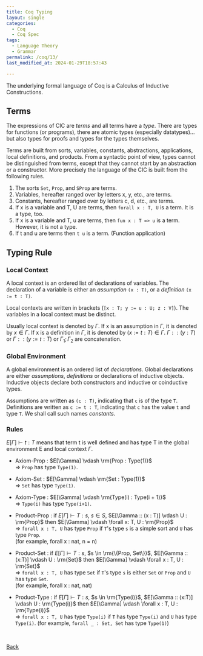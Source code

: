 ```yaml
---
title: Coq Typing
layout: single
categories:
  - Coq
  - Coq Spec
tags:
  - Language Theory
  - Grammar
permalink: /coq/13/
last_modified_at: 2024-01-29T18:57:43

---
```


The underlying formal language of Coq is a Calculus of Inductive Constructions.

## Terms

The expressions of CIC are *terms* and all terms have a *type*.
There are types for functions (or programs),
there are atomic types (especially datatypes)...
but also types for proofs and types for the types themselves.

Terms are built from sorts, variables, constants, abstractions, applications, local definitions, and products.
From a syntactic point of view, types cannot be distinguished from terms,
except that they cannot start by an abstraction or a constructor.
More precisely the language of the CIC is built from the following rules.

1. The sorts `Set`, `Prop`, and `SProp` are terms.
2. Variables, hereafter ranged over by letters x, y, etc., are terms.
3. Constants, hereafter ranged over by letters c, d, etc., are terms.
4. If x is a variable and T, U are terms,
then `forall x : T, U` is a term.
It is a type, too.
5. If x is a variable and T, u are terms,
then `fun x : T => u` is a term.
However, it is not a type.
6. If t and u are terms then `t u` is a term. (Function application)

## Typing Rule

### Local Context

A local context is an ordered list of declarations of variables.
The declaration of a variable is either an *assumption* `(x : T)`,
or a *definition* `(x := t : T)`.

Local contexts are written in brackets (`[x : T; y := u : U; z : V]`).
The variables in a local context must be distinct.

Usually local context is denoted by $\Gamma$.
If x is an assumption in $\Gamma$, it is denoted by $x \in \Gamma$.
If x is a definition in $\Gamma$, it is denoted by $(x := t : T) \in \Gamma$.
$\Gamma::(y:T)$ or $\Gamma::(y:=t:T)$ or $\Gamma_{1};\Gamma_{2}$ are concatenation.

### Global Environment

A global environment is an ordered list of *declarations*.
Global declarations are either *assumptions*, *definitions* or declarations of inductive objects.
Inductive objects declare both constructors and inductive or coinductive types.

Assumptions are written as `(c : T)`, indicating that `c` is of the type `T`.
Definitions are written as `c := t : T`, indicating that `c` has the value `t` and type `T`.
We shall call such names *constants*.

### Rules

$E[\Gamma] \vdash t: T$ means that term t is well defined and has type T in the global environment E and local context $\Gamma$.

* Axiom-Prop : $E[\Gamma] \vdash \rm{Prop : Type(1)}$  
=> `Prop` has type `Type(1)`.

* Axiom-Set : $E[\Gamma] \vdash \rm{Set : Type(1)}$  
=> `Set` has type `Type(1)`.

* Axiom-Type : $E[\Gamma] \vdash \rm{Type(i) : Type(i + 1)}$  
=> `Type(i)` has type `Type(i+1)`.

* Product-Prop : if $E[\Gamma] \vdash T : s$, $s \in S$, $E[\Gamma :: (x : T)] \vdash U : \rm{Prop}$ then $E[\Gamma] \vdash \forall x: T, U : \rm{Prop}$  
=> `forall x : T, U` has type `Prop` if `T`'s type `s` is a simple sort and `U` has type `Prop`.  
(for example, forall x : nat, n = n)

* Product-Set : if $E[\Gamma] \vdash T : s$, $s \in \rm{\{Prop, Set\}}$, $E[\Gamma :: (x:T)] \vdash U : \rm{Set}$ then $E[\Gamma] \vdash \forall x : T, U : \rm{Set}$  
=> `forall x : T, U` has type `Set` if `T`'s type `s` is either `Set` or `Prop` and `U` has type `Set`.  
(for example, forall x : nat, nat)

* Product-Type : if $E[\Gamma] \vdash T : s$, $s \in \rm{Type(i)}$, $E[\Gamma :: (x:T)] \vdash U : \rm{Type(i)}$ then $E[\Gamma] \vdash \forall x : T, U : \rm{Type(i)}$  
=> `forall x : T, U` has type `Type(i)` if `T` has type `Type(i)` and `U` has type `Type(i)`.
(for example, `forall _ : Set, Set` has type `Type(1)`)

<br>

[Back](/coq/)
